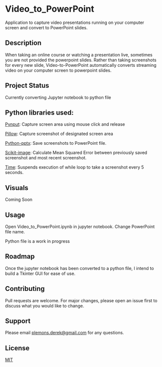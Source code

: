 # Video_to_PowerPoint

Application to capture video presentations running on your computer screen and convert to PowerPoint slides.

## Description

When taking an online course or watching a presentation live, sometimes you are not provided the powerpoint slides. Rather than taking screenshots for every new slide, Video-to-PowerPoint automatically converts streaming video on your computer screen to powerpoint slides.

## Project Status

Currently converting Jupyter notebook to python file

## Python libraries used:

[Pynput](https://github.com/moses-palmer/pynput): Capture screen area using mouse click and release

[Pillow](https://github.com/python-pillow/Pillow): Capture screenshot of designated screen area

[Python-pptx](https://github.com/scanny/python-pptx): Save screenshots to PowerPoint file.

[Scikit-image](https://github.com/scikit-image/scikit-image): Calculate Mean Squared Error between previously saved screenshot and most recent screenshot.

[Time](https://docs.python.org/3/library/time.html): Suspends execution of while loop to take a screenshot every 5 seconds.


## Visuals

Coming Soon

## Usage

Open Video_to_PowerPoint.ipynb in jupyter notebook. Change PowerPoint file name. 

Python file is a work in progress

## Roadmap

Once the jupyter notebook has been converted to a python file, I intend to build a Tkinter GUI for ease of use.

## Contributing
Pull requests are welcome. For major changes, please open an issue first to discuss what you would like to change.

## Support

Please email plemons.derek@gmail.com for any questions.

## License
[MIT](https://github.com/dplem/Video-to-PowerPoint/blob/main/LICENSE.txt)

